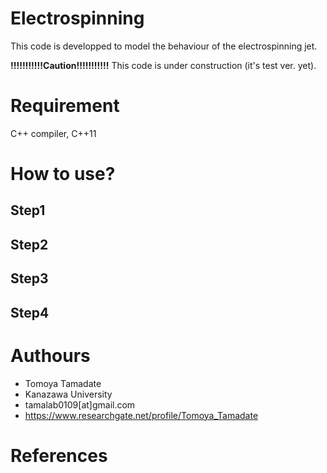 # Electrospinning
This code is developped to model the behaviour of the electrospinning jet.

**!!!!!!!!!!!Caution!!!!!!!!!!!**
This code is under construction (it's test ver. yet).

# Requirement
C++ compiler, C++11

# How to use?
## Step1
## Step2
## Step3
## Step4
  
# Authours
* Tomoya Tamadate  
* Kanazawa University  
* tamalab0109[at]gmail.com
* https://www.researchgate.net/profile/Tomoya_Tamadate

# References

